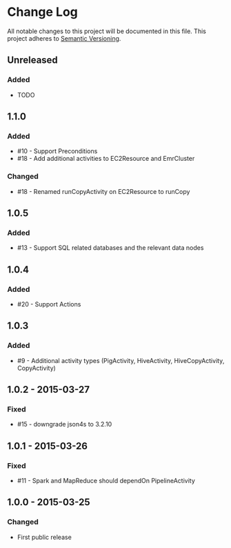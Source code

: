 # Change Log
All notable changes to this project will be documented in this file.
This project adheres to [Semantic Versioning](http://semver.org/).

## Unreleased
### Added
- TODO

## 1.1.0
### Added
- #10 - Support Preconditions
- #18 - Add additional activities to EC2Resource and EmrCluster

### Changed
- #18 - Renamed runCopyActivity on EC2Resource to runCopy

## 1.0.5
### Added
- #13 - Support SQL related databases and the relevant data nodes

## 1.0.4
### Added
- #20  - Support Actions

## 1.0.3
### Added
- #9 - Additional activity types (PigActivity, HiveActivity, HiveCopyActivity, CopyActivity)

## 1.0.2 - 2015-03-27
### Fixed
- #15 - downgrade json4s to 3.2.10

## 1.0.1 - 2015-03-26
### Fixed
- #11 - Spark and MapReduce should dependOn PipelineActivity

## 1.0.0 - 2015-03-25
### Changed
- First public release

